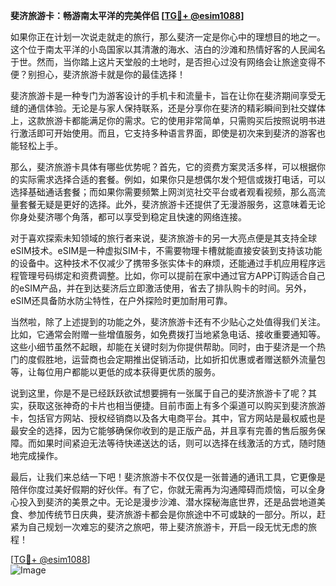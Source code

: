 **斐济旅游卡：畅游南太平洋的完美伴侣 [[TG💪+ @esim1088](https://t.me/s/esim1088)]**

如果你正在计划一次说走就走的旅行，那么斐济一定是你心中的理想目的地之一。这个位于南太平洋的小岛国家以其清澈的海水、洁白的沙滩和热情好客的人民闻名于世。然而，当你踏上这片天堂般的土地时，是否担心过没有网络会让旅途变得不便？别担心，斐济旅游卡就是你的最佳选择！

斐济旅游卡是一种专门为游客设计的手机卡和流量卡，旨在让你在斐济期间享受无缝的通信体验。无论是与家人保持联系，还是分享你在斐济的精彩瞬间到社交媒体上，这款旅游卡都能满足你的需求。它的使用非常简单，只需购买后按照说明书进行激活即可开始使用。而且，它支持多种语言界面，即使是初次来到斐济的游客也能轻松上手。

那么，斐济旅游卡具体有哪些优势呢？首先，它的资费方案灵活多样，可以根据你的实际需求选择合适的套餐。例如，如果你只是想偶尔发个短信或拨打电话，可以选择基础通话套餐；而如果你需要频繁上网浏览社交平台或者观看视频，那么高流量套餐无疑是更好的选择。此外，斐济旅游卡还提供了无漫游服务，这意味着无论你身处斐济哪个角落，都可以享受到稳定且快速的网络连接。

对于喜欢探索未知领域的旅行者来说，斐济旅游卡的另一大亮点便是其支持全球eSIM技术。eSIM是一种虚拟SIM卡，不需要物理卡槽就能直接安装到支持该功能的设备中。这种技术不仅减少了携带多张实体卡的麻烦，还能通过手机应用程序远程管理号码绑定和资费调整。比如，你可以提前在家中通过官方APP订购适合自己的eSIM产品，并在到达斐济后立即激活使用，省去了排队购卡的时间。另外，eSIM还具备防水防尘特性，在户外探险时更加耐用可靠。

当然啦，除了上述提到的功能之外，斐济旅游卡还有不少贴心之处值得我们关注。比如，它通常会附赠一些增值服务，如免费拨打当地紧急电话、接收重要通知等。这些小细节虽然不起眼，却能在关键时刻为你提供帮助。同时，由于斐济是一个热门的度假胜地，运营商也会定期推出促销活动，比如折扣优惠或者赠送额外流量包等，让每位用户都能以更低的成本获得更优质的服务。

说到这里，你是不是已经跃跃欲试想要拥有一张属于自己的斐济旅游卡了呢？其实，获取这张神奇的卡片也相当便捷。目前市面上有多个渠道可以购买到斐济旅游卡，包括官方网站、授权经销商以及各大电商平台。其中，官方网站是最权威也是最安全的选择，因为它能够确保你收到的是正版产品，并且享有完善的售后服务保障。而如果时间紧迫无法等待快递送达的话，则可以选择在线激活的方式，随时随地完成操作。

最后，让我们来总结一下吧！斐济旅游卡不仅仅是一张普通的通讯工具，它更像是陪伴你度过美好假期的好伙伴。有了它，你就无需再为沟通障碍而烦恼，可以全身心投入到斐济的美景之中。无论是漫步沙滩、潜水探秘海底世界，还是品尝地道美食、参加传统节日庆典，斐济旅游卡都会是你旅途中不可或缺的一部分。所以，赶紧为自己规划一次难忘的斐济之旅吧，带上斐济旅游卡，开启一段无忧无虑的旅程！

[[TG💪+ @esim1088](https://t.me/s/esim1088)]  
![Image](https://i.postimg.cc/4NQfJmqS/Snipaste-2025-05-13-00-14-12.png)